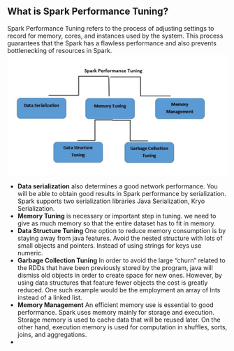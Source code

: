 ## What is Spark Performance Tuning?
Spark Performance Tuning refers to the process of adjusting settings to record for memory, cores, and instances used by the system. This process guarantees that the Spark has a flawless performance and also prevents bottlenecking of resources in Spark.
![Spark](https://github.com/gurditsingh/blog/blob/gh-pages/_screenshots/spark-tuning.jpg?raw=true)

 - **Data serialization** also determines a good network performance. You will be able to obtain good results in Spark performance by serialization. Spark supports two serialization libraries Java Serialization, Kryo Serialization.
 - **Memory Tuning** is necessary or important step in tuning. we need to give as much memory so that the entire dataset has to fit in memory.
 -  **Data Structure Tuning** One option to reduce memory consumption is by staying away from java features. Avoid the nested structure with lots of small objects and pointers. Instead of using strings for keys use numeric.
 -  **Garbage Collection Tuning** In order to avoid the large “churn” related to the RDDs that have been previously stored by the program, java will dismiss old objects in order to create space for new ones. However, by using data structures that feature fewer objects the cost is greatly reduced. One such example would be the employment an array of Ints instead of a linked list.
 -  **Memory Management** An efficient memory use is essential to good performance. Spark uses memory mainly for storage and execution. Storage memory is used to cache data that will be reused later. On the other hand, execution memory is used for computation in shuffles, sorts, joins, and aggregations.
 - 

<!--stackedit_data:
eyJoaXN0b3J5IjpbMTYwNjkzNjA5Nyw1ODQ3NzM4MzksMTQzNz
I5MTY0NSwtMjA4ODc0NjYxMiwzOTA4Mjc2OTcsLTY0MDY4ODc2
NSw0NTQwOTgyOTAsLTEyNDU2MTkxMTQsMTYyNzg1NDAxNywtMT
c5NzcwMjY0OCwtMTY1NDMwMDM1LDc4NjM4MzQ4NSwtNzMwMzYx
MzI3LC0yMDMwNzAyOTI2LDUzODg1Mjk4NiwyNzQ1NzEyMDcsMT
A4MjkwMzYwOSwxNzAwNTk5NTUwLDE1OTc5MDY4MCwtMTc5MDkw
MzI2MV19
-->